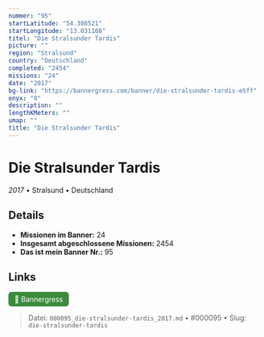 ```yaml
---
nummer: "95"
startLatitude: "54.308521"
startLongitude: "13.031108"
titel: "Die Stralsunder Tardis"
picture: ""
region: "Stralsund"
country: "Deutschland"
completed: "2454"
missions: "24"
date: "2017"
bg-link: "https://bannergress.com/banner/die-stralsunder-tardis-e5ff"
onyx: "0"
description: ""
lengthKMeters: ""
umap: ""
title: "Die Stralsunder Tardis"
---
```

# Die Stralsunder Tardis

*2017* • Stralsund • Deutschland



## Details

- **Missionen im Banner:** 24
- **Insgesamt abgeschlossene Missionen:** 2454
- **Das ist mein Banner Nr.:** 95



## Links
<div style="margin-top: 0.5em;">
<a href="https://bannergress.com/banner/die-stralsunder-tardis-e5ff" target="_blank" style="display:inline-block;margin-right:8px;padding:6px 12px;background-color:#3c8b3c;color:white;text-decoration:none;border-radius:6px;">🔗 Bannergress</a>

</div>


> Datei: `000095_die-stralsunder-tardis_2017.md` • #000095 • Slug: `die-stralsunder-tardis`
